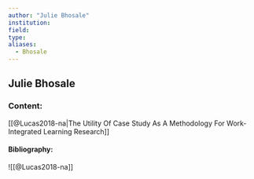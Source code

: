```yaml
---
author: "Julie Bhosale"
institution:
field:
type:
aliases:
  - Bhosale
---
```


## Julie Bhosale

### Content:
[[@Lucas2018-na|The Utility Of Case Study As A Methodology For Work-Integrated Learning Research]]

#### Bibliography:

![[@Lucas2018-na]]